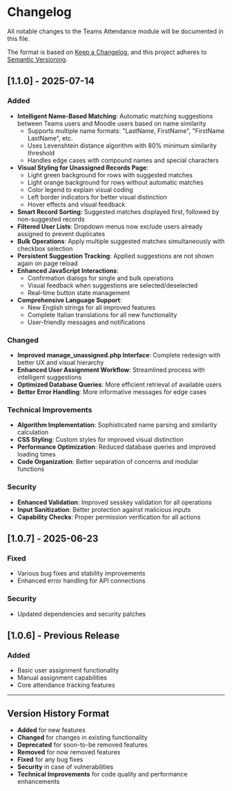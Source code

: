 # Changelog

All notable changes to the Teams Attendance module will be documented in this file.

The format is based on [Keep a Changelog](https://keepachangelog.com/en/1.0.0/),
and this project adheres to [Semantic Versioning](https://semver.org/spec/v2.0.0.html).

## [1.1.0] - 2025-07-14

### Added
- **Intelligent Name-Based Matching**: Automatic matching suggestions between Teams users and Moodle users based on name similarity
  - Supports multiple name formats: "LastName, FirstName", "FirstName LastName", etc.
  - Uses Levenshtein distance algorithm with 80% minimum similarity threshold
  - Handles edge cases with compound names and special characters
- **Visual Styling for Unassigned Records Page**:
  - Light green background for rows with suggested matches
  - Light orange background for rows without automatic matches  
  - Color legend to explain visual coding
  - Left border indicators for better visual distinction
  - Hover effects and visual feedback
- **Smart Record Sorting**: Suggested matches displayed first, followed by non-suggested records
- **Filtered User Lists**: Dropdown menus now exclude users already assigned to prevent duplicates
- **Bulk Operations**: Apply multiple suggested matches simultaneously with checkbox selection
- **Persistent Suggestion Tracking**: Applied suggestions are not shown again on page reload
- **Enhanced JavaScript Interactions**:
  - Confirmation dialogs for single and bulk operations
  - Visual feedback when suggestions are selected/deselected
  - Real-time button state management
- **Comprehensive Language Support**:
  - New English strings for all improved features
  - Complete Italian translations for all new functionality
  - User-friendly messages and notifications

### Changed
- **Improved manage_unassigned.php Interface**: Complete redesign with better UX and visual hierarchy
- **Enhanced User Assignment Workflow**: Streamlined process with intelligent suggestions
- **Optimized Database Queries**: More efficient retrieval of available users
- **Better Error Handling**: More informative messages for edge cases

### Technical Improvements
- **Algorithm Implementation**: Sophisticated name parsing and similarity calculation
- **CSS Styling**: Custom styles for improved visual distinction
- **Performance Optimization**: Reduced database queries and improved loading times
- **Code Organization**: Better separation of concerns and modular functions

### Security
- **Enhanced Validation**: Improved sesskey validation for all operations
- **Input Sanitization**: Better protection against malicious inputs
- **Capability Checks**: Proper permission verification for all actions

## [1.0.7] - 2025-06-23

### Fixed
- Various bug fixes and stability improvements
- Enhanced error handling for API connections

### Security
- Updated dependencies and security patches

## [1.0.6] - Previous Release

### Added
- Basic user assignment functionality
- Manual assignment capabilities
- Core attendance tracking features

---

## Version History Format

- **Added** for new features
- **Changed** for changes in existing functionality  
- **Deprecated** for soon-to-be removed features
- **Removed** for now removed features
- **Fixed** for any bug fixes
- **Security** in case of vulnerabilities
- **Technical Improvements** for code quality and performance enhancements
